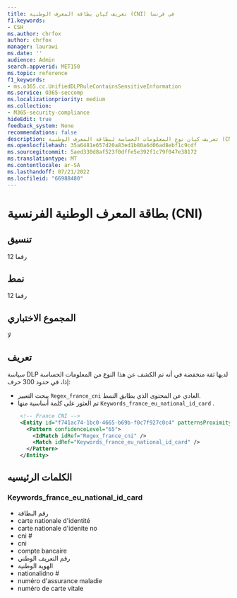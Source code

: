 ```yaml
---
title: تعريف كيان بطاقة المعرف الوطنية (CNI) في فرنسا
f1.keywords:
- CSH
ms.author: chrfox
author: chrfox
manager: laurawi
ms.date: ''
audience: Admin
search.appverid: MET150
ms.topic: reference
f1_keywords:
- ms.o365.cc.UnifiedDLPRuleContainsSensitiveInformation
ms.service: O365-seccomp
ms.localizationpriority: medium
ms.collection:
- M365-security-compliance
hideEdit: true
feedback_system: None
recommendations: false
description: تعريف كيان نوع المعلومات الحساسة لبطاقة المعرف الوطنية (CNI) في فرنسا.
ms.openlocfilehash: 35a6481e657d20a83ed1b80a6d06ad8ebf1c9cdf
ms.sourcegitcommit: 5aed330d8af523f0dffe5e392f1c79f047e38172
ms.translationtype: MT
ms.contentlocale: ar-SA
ms.lasthandoff: 07/21/2022
ms.locfileid: "66988480"
---
```

# <a name="france-national-id-card-cni"></a>بطاقة المعرف الوطنية الفرنسية (CNI)

## <a name="format"></a>تنسيق

12 رقما

## <a name="pattern"></a>نمط

12 رقما

## <a name="checksum"></a>المجموع الاختباري

لا

## <a name="definition"></a>تعريف

سياسة DLP لديها ثقة منخفضة في أنه تم الكشف عن هذا النوع من المعلومات الحساسة إذا، في حدود 300 حرف:

- يبحث التعبير `Regex_france_cni` العادي عن المحتوى الذي يطابق النمط.
- تم العثور على كلمة أساسية منها `Keywords_france_eu_national_id_card` .

```xml
    <!-- France CNI -->
    <Entity id="f741ac74-1bc0-4665-b69b-f0c7f927c0c4" patternsProximity="300" recommendedConfidence="65">
      <Pattern confidenceLevel="65">
        <IdMatch idRef="Regex_france_cni" />
        <Match idRef="Keywords_france_eu_national_id_card" />
      </Pattern>
    </Entity>
```

## <a name="keywords"></a>الكلمات الرئيسيه

### <a name="keywords_france_eu_national_id_card"></a>Keywords_france_eu_national_id_card

- رقم البطاقة
- carte nationale d'identité
- carte nationale d'idenite no
- cni #
- cni
- compte bancaire
- رقم التعريف الوطني
- الهوية الوطنية
- nationalidno #
- numéro d'assurance maladie
- numéro de carte vitale